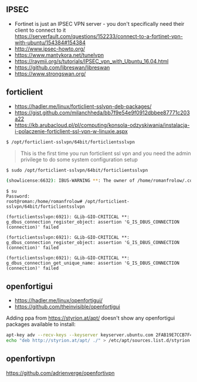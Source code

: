 ## IPSEC

- Fortinet is just an IPSEC VPN server - you don't specifically need their client to connect to it https://serverfault.com/questions/152233/connect-to-a-fortinet-vpn-with-ubuntu/154384#154384
- http://www.ipsec-howto.org/
- https://www.mantykora.net/tunelvpn
- https://raymii.org/s/tutorials/IPSEC_vpn_with_Ubuntu_16.04.html
- https://github.com/libreswan/libreswan
- https://www.strongswan.org/

## forticlient

- https://hadler.me/linux/forticlient-sslvpn-deb-packages/
- https://gist.github.com/milanchheda/bb7f9e54e9f0912dbbee87771c203a22
- https://kb.arubacloud.pl/pl/computing/konsola-odzyskiwania/instalacja-i-polaczenie-forticlient-ssl-vpn-w-linuxie.aspx

```bash
$ /opt/forticlient-sslvpn/64bit/forticlientsslvpn
```

>This is the first time you run forticlient ssl vpn
>and you need the admin privilege to do some system configuration setup

```bash
$ sudo /opt/forticlient-sslvpn/64bit/forticlientsslvpn

(showlicense:6632): IBUS-WARNING **: The owner of /home/romanfrolow/.config/ibus/bus is not root!
```

```
$ su
Password: 
root@roman:/home/romanfrolow# /opt/forticlient-sslvpn/64bit/forticlientsslvpn

(forticlientsslvpn:6921): GLib-GIO-CRITICAL **: g_dbus_connection_register_object: assertion 'G_IS_DBUS_CONNECTION (connection)' failed

(forticlientsslvpn:6921): GLib-GIO-CRITICAL **: g_dbus_connection_register_object: assertion 'G_IS_DBUS_CONNECTION (connection)' failed

(forticlientsslvpn:6921): GLib-GIO-CRITICAL **: g_dbus_connection_get_unique_name: assertion 'G_IS_DBUS_CONNECTION (connection)' failed
```

## openfortigui

- https://hadler.me/linux/openfortigui/
- https://github.com/theinvisible/openfortigui

Adding ppa from https://styrion.at/apt/ doesn't show any openfortigui packages available to install:

```bash
apt-key adv --recv-keys --keyserver keyserver.ubuntu.com 2FAB19E7CCB7F415
echo "deb http://styrion.at/apt/ ./" > /etc/apt/sources.list.d/styrion.list
```


## openfortivpn

https://github.com/adrienverge/openfortivpn
